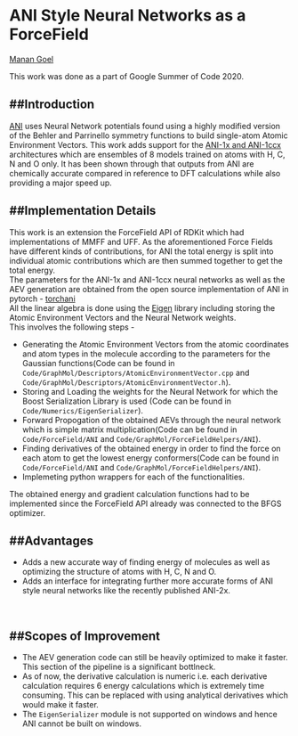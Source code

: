 ANI Style Neural Networks as a ForceField
================================
[Manan Goel](manan.goel@research.iiit.ac.in)

This work was done as a part of Google Summer of Code 2020.
<br>

##Introduction
--------------
[ANI](https://pubs.rsc.org/en/content/articlelanding/2017/sc/c6sc05720a#!divAbstract) uses Neural Network potentials found using a highly modified version of the Behler and Parrinello symmetry functions to build single-atom Atomic Environment Vectors. This work adds support for the [ANI-1x and ANI-1ccx](https://chemrxiv.org/articles/The_ANI-1ccx_and_ANI-1x_Data_Sets_Coupled-Cluster_and_Density_Functional_Theory_Properties_for_Molecules/10050737) architectures which are ensembles of 8 models trained on atoms with H, C, N and O only. It has been shown through that outputs from ANI are chemically accurate compared in reference to DFT calculations while also providing a major speed up.
<br>

##Implementation Details
---------------
This work is an extension the ForceField API of RDKit which had implementations of MMFF and UFF. As the aforementioned Force Fields have different kinds of contributions, for ANI the total energy is split into individual atomic contributions which are then summed together to get the total energy.
<br>
The parameters for the ANI-1x and ANI-1ccx neural networks as well as the AEV generation are obtained from the open source implementation of ANI in pytorch - [torchani](https://github.com/aiqm/torchani)
<br>
All the linear algebra is done using the [Eigen](http://eigen.tuxfamily.org/index.php?title=Main_Page) library including storing the Atomic Environment Vectors and the Neural Network weights.
<br>
This involves the following steps - 
- Generating the Atomic Environment Vectors from the atomic coordinates and atom types in the molecule according to the parameters for the Gaussian functions(Code can be found in ```Code/GraphMol/Descriptors/AtomicEnvironmentVector.cpp``` and ```Code/GraphMol/Descriptors/AtomicEnvironmentVector.h```).
- Storing and Loading the weights for the Neural Network for which the Boost Serialization Library is used (Code can be found in ```Code/Numerics/EigenSerializer```).
- Forward Propogation of the obtained AEVs through the neural network which is simple matrix multiplication(Code can be found in ```Code/ForceField/ANI``` and ```Code/GraphMol/ForceFieldHelpers/ANI```).
- Finding derivatives of the obtained energy in order to find the force on each atom to get the lowest energy conformers(Code can be found in ```Code/ForceField/ANI``` and ```Code/GraphMol/ForceFieldHelpers/ANI```).
- Implemeting python wrappers for each of the functionalities.

The obtained energy and gradient calculation functions had to be implemented since the ForceField API already was connected to the BFGS optimizer.
<br>

##Advantages
----------------
- Adds a new accurate way of finding energy of molecules as well as optimizing the structure of atoms with H, C, N and O.
- Adds an interface for integrating further more accurate forms of ANI style neural networks like the recently published ANI-2x.
<br>

##Scopes of Improvement
----------------
- The AEV generation code can still be heavily optimized to make it faster. This section of the pipeline is a significant bottlneck.
- As of now, the derivative calculation is numeric i.e. each derivative calculation requires 6 energy calculations which is extremely time consuming. This can be replaced with using analytical derivatives which would make it faster.
- The ```EigenSerializer``` module is not supported on windows and hence ANI cannot be built on windows.

